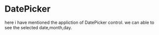 # DatePicker
here i have mentioned the appliction of DatePicker control.
we can able to see the selected date,month,day.
